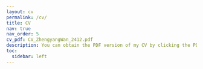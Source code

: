 ```yaml
---
layout: cv
permalink: /cv/
title: CV
nav: true
nav_order: 5
cv_pdf: CV_ZhengyangWan_2412.pdf
description: You can obtain the PDF version of my CV by clicking the PDF icon on the right.(v2412)
toc:
  sidebar: left
---
```

